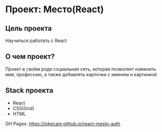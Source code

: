 # Проект: Место(React)
## Цель проекта
Научиться работать с React
## О чем проект?
Проект в своём роде социальная сеть, которая позволяет изменить имя, профессию, а также добавлять карточки с именем и картинкой
## Stack проекта
- React
- CSS(Grid)
- HTML

GH Pages: https://jokecam.github.io/react-mesto-auth
